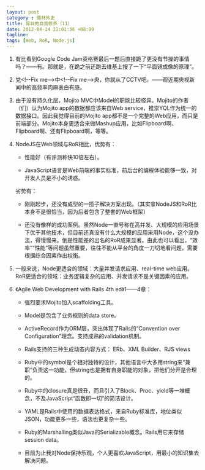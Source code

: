 ```yaml
---
layout: post
category : 儒林外史
title: 屌丝的自我修养（11）
date: 2012-04-14 22:01:56 +08:00
tagline:
tags: [Web, RoR, Node.js]
---
```


1. 有比看到Google Code Jam资格赛最后一题后直接跪了更没有节操的事情吗？——有。那就是，在跪之前还跑去维基上搜了一下“平面镜成像的原理”。

2. 党&lt;!--Fix me--&gt;中&lt;!--Fix me--&gt;央，你就从了CCTV吧。——观近期央视新闻中的高频率肉麻表白有感。

3. 由于没有持久化层，Mojito MVC中Model的职能比较怪异。Mojito的作者（们）认为Mojito app的数据都应该来自Web service，推崇YQL作为统一的数据接口。因此我觉得目前的Mojito app都不是一个完整的Web应用，而只是前端部分。Mojito本身更适合来做Mashup应用，比如Flipboard啊、Flipboard啊、还有Flipboard啊，等等。

4. NodeJS在Web领域与RoR相比，优势有：

    * 性能好（有评测称快10倍左右）。

    * JavaScript语言是Web前端的事实标准，前后台的编程体验能够一致，对开发人员是不小的诱惑。

    劣势有：

    * 刚刚起步，还没有成型的一揽子解决方案出现。（其实拿NodeJS和RoR比本身不是很恰当，因为后者包含了整套的Web框架） 

    * 还没有像样的成功案例。虽然Node一直号称在高并发、大规模的应用场景下优于其他技术，但目前还真没有什么大规模的应用采用Node，这个没办法，得慢慢来。倒是性能差的出名的RoR成果显著。由此也可以看出，“效率”“性能”等问题虽然重要，往往不能从平台的角度一刀切地看问题，需要根据综合因素作出权衡。

5. 一般来说，Node更适合的领域：大量并发请求应用、real-time web应用。 RoR更适合的领域：业务逻辑复杂的应用、并发请求不是关键因素的应用。

6. 《Agile Web Development with Rails 4th ed》1——4章：

    * 强烈要求Mojito加入scaffolding工具。

    * Model是包含了业务规则的data store。

    * ActiveRecord作为ORM层，突出体现了Rails的“Convention over Configuration”理念。支持成熟的validation机制。

    * Rails支持的三种生成动态内容方式： ERb、XML Builder、RJS views

    * Ruby中的symbol是个相对独特的设计，其他语言中大多用string来“兼职”负责这一功能，但string也是拥有自身职能的对象，把他们分开是合理的。

    * Ruby中的closure真是很丑，而且引入了Block、Proc、yield等一堆概念，不及JavaScript“函数即一切”的简洁设计。

    * YAML是Rails中使用的数据表达格式，来自Ruby标准库，地位类似JSON，功能更多一些，语法也更复杂一些。

    * Ruby的Marshalling类似Java的Serializable概念。Rails用它来存储session data。

    * 目前为止我对Node保持乐观，个人更喜欢JavaScript，用最小的知识集去解决问题。

